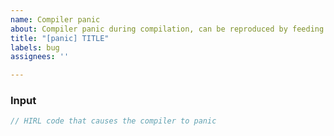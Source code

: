 ```yaml
---
name: Compiler panic
about: Compiler panic during compilation, can be reproduced by feeding specific input file.
title: "[panic] TITLE"
labels: bug
assignees: ''

---
```


### Input 
```sv
// HIRL code that causes the compiler to panic
```
